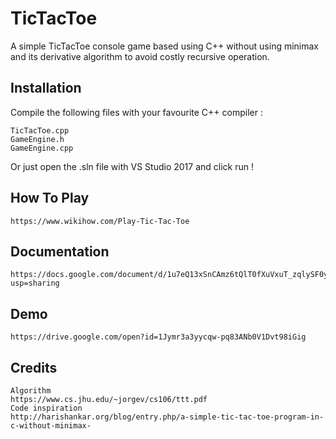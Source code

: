 # TicTacToe
A simple TicTacToe console game based using C++ without using minimax and its derivative algorithm to avoid costly recursive operation.

## Installation
Compile the following files with your favourite C++ compiler  :
```
TicTacToe.cpp
GameEngine.h
GameEngine.cpp
``` 
Or just open the .sln file with VS Studio 2017 and click run !

## How To Play
```
https://www.wikihow.com/Play-Tic-Tac-Toe
```

## Documentation
```
https://docs.google.com/document/d/1u7eQ13xSnCAmz6tQlT0fXuVxuT_zqlySF0yp763Z3bs/edit?usp=sharing
```

## Demo
```
https://drive.google.com/open?id=1Jymr3a3yycqw-pq83ANb0V1Dvt98iGig
```

## Credits
```
Algorithm
https://www.cs.jhu.edu/~jorgev/cs106/ttt.pdf
Code inspiration
http://harishankar.org/blog/entry.php/a-simple-tic-tac-toe-program-in-c-without-minimax-
```
